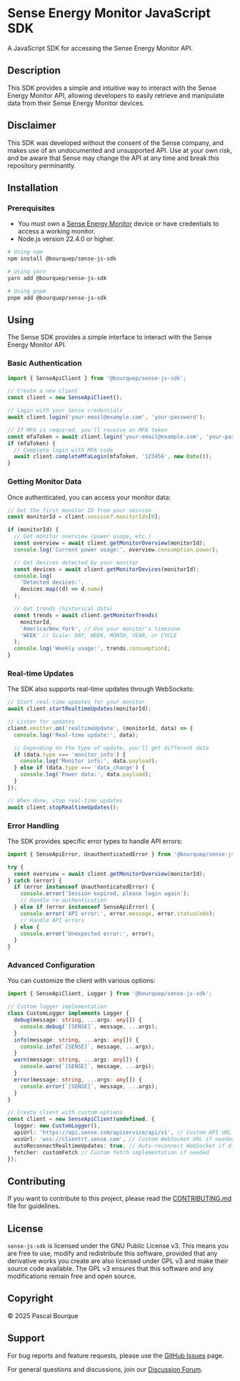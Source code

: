 # Sense Energy Monitor JavaScript SDK

A JavaScript SDK for accessing the Sense Energy Monitor API.

## Description

This SDK provides a simple and intuitive way to interact with the Sense Energy Monitor API, allowing developers to
easily retrieve and manipulate data from their Sense Energy Monitor devices.

## Disclaimer

This SDK was developed without the consent of the Sense company, and makes use of an undocumented and unsupported API.
Use at your own risk, and be aware that Sense may change the API at any time and break this repository perminantly.

## Installation

### Prerequisites

* You must own a [Sense Energy Monitor](https://sense.com) device or have credentials to access a working monitor.
* Node.js version 22.4.0 or higher.

```bash
# Using npm
npm install @bourquep/sense-js-sdk

# Using yarn
yarn add @bourquep/sense-js-sdk

# Using pnpm
pnpm add @bourquep/sense-js-sdk
```

## Using

The Sense SDK provides a simple interface to interact with the Sense Energy Monitor API.

### Basic Authentication

```typescript
import { SenseApiClient } from '@bourquep/sense-js-sdk';

// Create a new client
const client = new SenseApiClient();

// Login with your Sense credentials
await client.login('your-email@example.com', 'your-password');

// If MFA is required, you'll receive an MFA token
const mfaToken = await client.login('your-email@example.com', 'your-password');
if (mfaToken) {
  // Complete login with MFA code
  await client.completeMfaLogin(mfaToken, '123456', new Date());
}
```

### Getting Monitor Data

Once authenticated, you can access your monitor data:

```typescript
// Get the first monitor ID from your session
const monitorId = client.session?.monitorIds[0];

if (monitorId) {
  // Get monitor overview (power usage, etc.)
  const overview = await client.getMonitorOverview(monitorId);
  console.log('Current power usage:', overview.consumption.power);

  // Get devices detected by your monitor
  const devices = await client.getMonitorDevices(monitorId);
  console.log(
    'Detected devices:',
    devices.map((d) => d.name)
  );

  // Get trends (historical data)
  const trends = await client.getMonitorTrends(
    monitorId,
    'America/New_York', // Use your monitor's timezone
    'WEEK' // Scale: DAY, WEEK, MONTH, YEAR, or CYCLE
  );
  console.log('Weekly usage:', trends.consumption);
}
```

### Real-time Updates

The SDK also supports real-time updates through WebSockets:

```typescript
// Start real-time updates for your monitor
await client.startRealtimeUpdates(monitorId);

// Listen for updates
client.emitter.on('realtimeUpdate', (monitorId, data) => {
  console.log('Real-time update:', data);

  // Depending on the type of update, you'll get different data
  if (data.type === 'monitor_info') {
    console.log('Monitor info:', data.payload);
  } else if (data.type === 'data_change') {
    console.log('Power data:', data.payload);
  }
});

// When done, stop real-time updates
await client.stopRealtimeUpdates();
```

### Error Handling

The SDK provides specific error types to handle API errors:

```typescript
import { SenseApiError, UnauthenticatedError } from '@bourquep/sense-js-sdk';

try {
  const overview = await client.getMonitorOverview(monitorId);
} catch (error) {
  if (error instanceof UnauthenticatedError) {
    console.error('Session expired, please login again');
    // Handle re-authentication
  } else if (error instanceof SenseApiError) {
    console.error('API error:', error.message, error.statusCode);
    // Handle API errors
  } else {
    console.error('Unexpected error:', error);
  }
}
```

### Advanced Configuration

You can customize the client with various options:

```typescript
import { SenseApiClient, Logger } from '@bourquep/sense-js-sdk';

// Custom logger implementation
class CustomLogger implements Logger {
  debug(message: string, ...args: any[]) {
    console.debug(`[SENSE]`, message, ...args);
  }
  info(message: string, ...args: any[]) {
    console.info(`[SENSE]`, message, ...args);
  }
  warn(message: string, ...args: any[]) {
    console.warn(`[SENSE]`, message, ...args);
  }
  error(message: string, ...args: any[]) {
    console.error(`[SENSE]`, message, ...args);
  }
}

// Create client with custom options
const client = new SenseApiClient(undefined, {
  logger: new CustomLogger(),
  apiUrl: 'https://api.sense.com/apiservice/api/v1', // Custom API URL if needed
  wssUrl: 'wss://clientrt.sense.com', // Custom WebSocket URL if needed
  autoReconnectRealtimeUpdates: true, // Auto-reconnect WebSocket if disconnected
  fetcher: customFetch // Custom fetch implementation if needed
});
```

## Contributing

If you want to contribute to this project, please read the [CONTRIBUTING.md](CONTRIBUTING.md) file for guidelines.

## License

`sense-js-sdk` is licensed under the GNU Public License v3. This means you are free to use, modify and redistribute this
software, provided that any derivative works you create are also licensed under GPL v3 and make their source code
available. The GPL v3 ensures that this software and any modifications remain free and open source.

## Copyright

© 2025 Pascal Bourque

## Support

For bug reports and feature requests, please use the [GitHub Issues](https://github.com/bourquep/sense-js-sdk/issues)
page.

For general questions and discussions, join our
[Discussion Forum](https://github.com/bourquep/sense-js-sdk/discussions).
